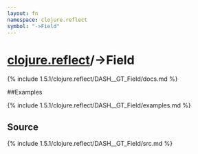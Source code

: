 ```yaml
---
layout: fn
namespace: clojure.reflect
symbol: "->Field"
---
```


# [clojure.reflect](../)/->Field

{% include 1.5.1/clojure.reflect/DASH__GT_Field/docs.md %}

##Examples

{% include 1.5.1/clojure.reflect/DASH__GT_Field/examples.md %}
## Source
{% include 1.5.1/clojure.reflect/DASH__GT_Field/src.md %}

